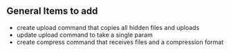 ## General Items to add
- create upload command that copies all hidden files and uploads
- update upload command to take a single param
- create compress command that receives files and a compression format
